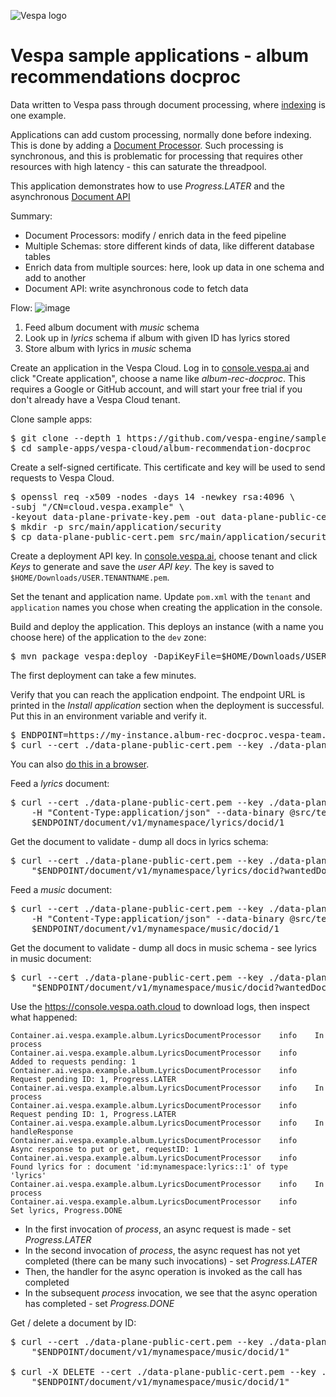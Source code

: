 <!-- Copyright Verizon Media. Licensed under the terms of the Apache 2.0 license. See LICENSE in the project root. -->

![Vespa logo](https://vespa.ai/assets/vespa-logo-color.png)

# Vespa sample applications - album recommendations docproc

Data written to Vespa pass through document processing,
where [indexing](https://docs.vespa.ai/en/indexing.html) is one example.

Applications can add custom processing, normally done before indexing.
This is done by adding a [Document Processor](https://docs.vespa.ai/en/document-processing.html).
Such processing is synchronous, and this is problematic for processing
that requires other resources with high latency -
this can saturate the threadpool.

This application demonstrates how to use _Progress.LATER_
and the asynchronous [Document API](https://docs.vespa.ai/en/document-api-guide.html)

Summary:
- Document Processors: modify / enrich data in the feed pipeline
- Multiple Schemas: store different kinds of data, like different database tables
- Enrich data from multiple sources: here, look up data in one schema and add to another
- Document API: write asynchronous code to fetch data

Flow:
![image](img/async-docproc.svg)
1. Feed album document with _music_ schema
1. Look up in _lyrics_ schema if album with given ID has lyrics stored
1. Store album with lyrics in _music_ schema 


Create an application in the Vespa Cloud.
Log in to [console.vespa.ai](http://console.vespa.ai) and click "Create application", choose a name like _album-rec-docproc_.
This requires a Google or GitHub account, and will start your free trial if you don't already have a Vespa Cloud tenant.


Clone sample apps:
<pre data-test="exec">
$ git clone --depth 1 https://github.com/vespa-engine/sample-apps.git
$ cd sample-apps/vespa-cloud/album-recommendation-docproc
</pre>


Create a self-signed certificate. This certificate and key will be used to send requests to Vespa Cloud.
<pre data-test="exec">
$ openssl req -x509 -nodes -days 14 -newkey rsa:4096 \
-subj "/CN=cloud.vespa.example" \
-keyout data-plane-private-key.pem -out data-plane-public-cert.pem
$ mkdir -p src/main/application/security
$ cp data-plane-public-cert.pem src/main/application/security/clients.pem
</pre>


Create a deployment API key. In [console.vespa.ai](http://console.vespa.ai),
choose tenant and click _Keys_ to generate and save the _user API key_.
The key is saved to `$HOME/Downloads/USER.TENANTNAME.pem`.


Set the tenant and application name.
Update `pom.xml` with the `tenant` and `application` names you chose when creating the application in the console.


Build and deploy the application. This deploys an instance (with a name you choose here) of the application to the `dev` zone:
<pre>
$ mvn package vespa:deploy -DapiKeyFile=$HOME/Downloads/USER.TENANTNAME.pem -Dinstance=my-instance
</pre>
<!-- Version of the above for automatic testing -->
<pre data-test="exec" style="display:none">
$ API_KEY=`echo $VESPA_TEAM_API_KEY | openssl base64 -A -a -d`
$ mvn clean package vespa:deploy -DapiKey="$API_KEY" -Dinstance=my-instance
</pre>
The first deployment can take a few minutes.


Verify that you can reach the application endpoint.
The endpoint URL is printed in the _Install application_ section when the deployment is successful.
Put this in an environment variable and verify it.
<pre data-test="exec">
$ ENDPOINT=https://my-instance.album-rec-docproc.vespa-team.aws-us-east-1c.dev.public.vespa.oath.cloud
$ curl --cert ./data-plane-public-cert.pem --key ./data-plane-private-key.pem $ENDPOINT
</pre>
You can also [do this in a browser](https://cloud.vespa.ai/en/security-model#using-a-browser).


Feed a _lyrics_ document:
<pre data-test="exec">
$ curl --cert ./data-plane-public-cert.pem --key ./data-plane-private-key.pem \
    -H "Content-Type:application/json" --data-binary @src/test/resources/A-Head-Full-of-Dreams-lyrics.json \
    $ENDPOINT/document/v1/mynamespace/lyrics/docid/1
</pre>

Get the document to validate - dump all docs in lyrics schema:
<pre data-test="exec">
$ curl --cert ./data-plane-public-cert.pem --key ./data-plane-private-key.pem \
    "$ENDPOINT/document/v1/mynamespace/lyrics/docid?wantedDocumentCount=100"
</pre>

Feed a _music_ document:
<pre data-test="exec">
$ curl --cert ./data-plane-public-cert.pem --key ./data-plane-private-key.pem \
    -H "Content-Type:application/json" --data-binary @src/test/resources/A-Head-Full-of-Dreams.json \
    $ENDPOINT/document/v1/mynamespace/music/docid/1
</pre>

Get the document to validate - dump all docs in music schema - see lyrics in music document:
<pre data-test="exec">
$ curl --cert ./data-plane-public-cert.pem --key ./data-plane-private-key.pem \
    "$ENDPOINT/document/v1/mynamespace/music/docid?wantedDocumentCount=100"
</pre>

Use the https://console.vespa.oath.cloud to download logs, then inspect what happened:
```
Container.ai.vespa.example.album.LyricsDocumentProcessor	info	In process
Container.ai.vespa.example.album.LyricsDocumentProcessor	info	  Added to requests pending: 1
Container.ai.vespa.example.album.LyricsDocumentProcessor	info	  Request pending ID: 1, Progress.LATER
Container.ai.vespa.example.album.LyricsDocumentProcessor	info	In process
Container.ai.vespa.example.album.LyricsDocumentProcessor	info	  Request pending ID: 1, Progress.LATER
Container.ai.vespa.example.album.LyricsDocumentProcessor	info	In handleResponse
Container.ai.vespa.example.album.LyricsDocumentProcessor	info	  Async response to put or get, requestID: 1
Container.ai.vespa.example.album.LyricsDocumentProcessor	info	  Found lyrics for : document 'id:mynamespace:lyrics::1' of type 'lyrics'
Container.ai.vespa.example.album.LyricsDocumentProcessor	info	In process
Container.ai.vespa.example.album.LyricsDocumentProcessor	info	  Set lyrics, Progress.DONE
```
- In the first invocation of _process_, an async request is made - set _Progress.LATER_
- In the second invocation of _process_, the async request has not yet completed
  (there can be many such invocations)  - set _Progress.LATER_
- Then, the handler for the async operation is invoked as the call has completed
- In the subsequent _process_ invocation, we see that the async operation has completed -
  set _Progress.DONE_

Get / delete a document by ID:
<pre data-test="exec">
$ curl --cert ./data-plane-public-cert.pem --key ./data-plane-private-key.pem \
    "$ENDPOINT/document/v1/mynamespace/music/docid/1"
    
$ curl -X DELETE --cert ./data-plane-public-cert.pem --key ./data-plane-private-key.pem \
    "$ENDPOINT/document/v1/mynamespace/music/docid/1"
</pre>
